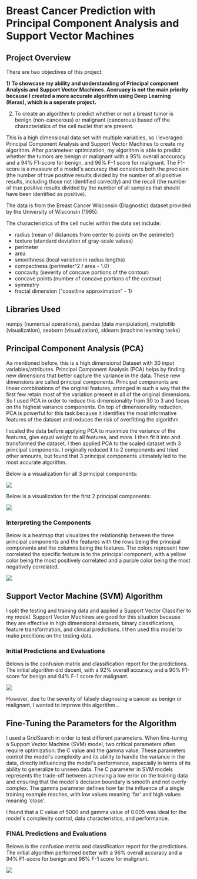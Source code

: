 # Breast Cancer Prediction with Principal Component Analysis and Support Vector Machines 

## Project Overview
There are two objectives of this project:

**1) To showcase my ability and understanding of Principal component Analysis and Support Vector Machines. Accruacy is not the main priority because I created a more accurate algorithm using Deep Learning (Keras), which is a seperate project.**

2) To create an algorithm to predict whether or not a breast tumor is benign (non-cancerous) or malignant (cancerous) based off the characteristics of the cell nuclei that are present.

This is a high dimensional data set with multiple variables, so I leveraged Principal Component Analysis and Support Vector Machines to create my algorithm. After parameteer optimization, my algorithm is able to predict whether the tumors are benign or malignant with a 95% overall acccuracy and a 94% F1-score for benign, and 96% F-1 score for malignant. The F1-score is a measure of a model's accuracy that considers both the precision (the number of true positive results divided by the number of all positive results, including those not identified correctly) and the recall (the number of true positive results divided by the number of all samples that should have been identified as positive).

The data is from the Breast Cancer Wisconsin (Diagnostic) dataset provided by the University of Wisconsin (1995). 

The characteristics of the cell nuclei within the data set include:
- radius (mean of distances from center to points on the perimeter)
- texture (standard deviation of gray-scale values)
- perimeter
- area
- smoothness (local variation in radius lengths)
- compactness (perimeter^2 / area - 1.0)
- concavity (severity of concave portions of the contour)
- concave points (number of concave portions of the contour)
- symmetry
- fractal dimension ("coastline approximation" - 1)



## Libraries Used
numpy (numerical operations), pandas (data manipulation), matplotlib (visualization), seaborn (visualization), sklearn (machine learning tasks)

## Principal Component Analysis (PCA)

Aa mentioned before, this is a high dimensional Dataset with 30 input variables/attributes. Principal Component Analysis (PCA) helps by finding new dimensions that better capture the variance in the data. These new dimensions are called principal components. Principal components are linear combinations of the original features, arranged in such a way that the first few retain most of the variation present in all of the original dimensions. So I used PCA in order to reduce this dimensionality from 30 to 3 and focus on the highest variance components. On top of dimensionality reduction, PCA is powerful for this task because it identifies the most informative features of the dataset and reduces the risk of overfitting the algorithm.

I scaled the data before applying PCA to maximize the variance of the features, give equal weight to all features, and more. I then fit it into and transformed the dataset. I then applied PCA to the scaled dataset with 3 principal components. I originally reduced it to 2 components and tried other amounts, but found that 3 principal components ultimately led to the most accurate algorithm. 

Below is a visualization for all 3 principal components:

![](images/BC_v1.png)

Below is a visualization for the first 2 principal components:

![](images/BC_v2.png)

### Interpreting the Components
Below is a heatmap that visualizes the relationship between the three principal components and the features with the rows being the principal components and the columns being the features. The colors represent how correlated the specific feature is to the principal component, with a yellow color being the most positively correlated and a purple color being the most negatively correlated.

![](images/BC_heat.png)


## Support Vector Machine (SVM) Algorithm
I split the testing and training data and applied a Support Vector Classifier to my model. Support Vector Machines are good for this situation because they are effective in high dimensional datasets, binary classifications, feature transformation, and clinical predictions. I then used this model to make precitions on the testing data.

### Initial Predictions and Evaluations
Belows is the confusion matrix and classification report for the predictions. The initial algorithm did decent, with a 92% overall accuracy and a 90% F1-score for benign and 94% F-1 score for malignant. 

![](images/BC_evl1.png)

However, due to the severity of falsely diagnosing a cancer as benign or malignant, I wanted to improve this algorithm...


## Fine-Tuning the Parameters for the Algorithm
I used a GridSearch in order to test different parameters. 
When fine-tuning a Support Vector Machine (SVM) model, two critical parameters often require optimization: the C value and the gamma value. These parameters control the model's complexity and its ability to handle the variance in the data, directly influencing the model's performance, especially in terms of its ability to generalize to unseen data. The C parameter in SVM models represents the trade-off between achieving a low error on the training data and ensuring that the model's decision boundary is smooth and not overly complex. The gamma parameter defines how far the influence of a single training example reaches, with low values meaning 'far' and high values meaning 'close'.

I found that a C value of 5000 and gamma value of 0.005 was ideal for the model's complexity control, data characteristics, and performance. 


### FINAL Predictions and Evaluations
Belows is the confusion matrix and classification report for the predictions. The initial algorithm performed better with a 96% overall accuracy and a 94% F1-score for benign and 96% F-1 score for malignant.

![](images/BC_evl2.png)







